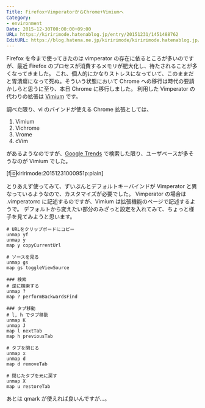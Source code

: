 ```yaml
---
Title: Firefox+VimperatorからChrome+Vimiumへ
Category:
- environment
Date: 2015-12-30T00:00:00+09:00
URL: https://kiririmode.hatenablog.jp/entry/20151231/1451488762
EditURL: https://blog.hatena.ne.jp/kiririmode/kiririmode.hatenablog.jp/atom/entry/6653586347150782330
---
```


Firefox を今まで使ってきたのは vimperator の存在に依るところが多いのですが、最近 Firefox のプロセスが消費するメモリが肥大化し、待たされることが多くなってきました。
これ、個人的にかなりストレスになっていて、このままだと胃潰瘍になって死ぬ。そういう状態において Chrome への移行は時代の要請かしらと思うに至り、本日 Chrome に移行しました。
利用した Vimperator の代わりの拡張は [Vimium](https://chrome.google.com/webstore/detail/vimium/dbepggeogbaibhgnhhndojpepiihcmeb) です。

調べた限り、vi のバインドが使える Chrome 拡張としては、

1. Vimium
1. Vichrome
1. Vrome
1. cVim

があるようなのですが、[Google Trends](https://www.google.co.jp/trends/explore#q=vimium%2Cvichrome%2Cvrome%2Ccvim) で検索した限り、ユーザベースが多そうなのが Vimium でした。

[f:id:kiririmode:20151231000951p:plain]

とりあえず使ってみて、ずいぶんとデフォルトキーバインドが Vimperator と異なっているようなので、カスタマイズが必要でした。
Vimperator の場合は .vimperatorrc に記述するのですが、Vimium は拡張機能のページで記述するようで。
デフォルトから変えたい部分のみざっと設定を入れてみて、ちょっと様子を見てみようと思います。

```vim
# URLをクリップボードにコピー
unmap yf 
unmap y
map y copyCurrentUrl

# ソースを見る
unmap gs
map gs toggleViewSource

### 検索
# 逆に検索する
unmap ?
map ? performBackwardsFind

### タブ移動
# l, h でタブ移動
unmap K
unmap J
map l nextTab
map h previousTab

# タブを閉じる
unmap x
unmap d
map d removeTab

# 閉じたタブを元に戻す
unmap X
map u restoreTab
```
あとは qmark が使えれば良いんですが…。

